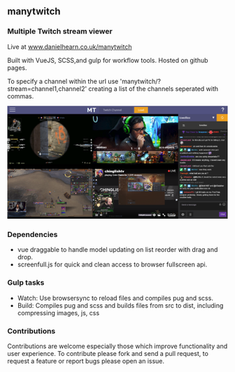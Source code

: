 ## manytwitch
### Multiple Twitch stream viewer

Live at www.danielhearn.co.uk/manytwitch

Built with VueJS, SCSS,and gulp for workflow tools.
Hosted on github pages.

To specify a channel within the url use 'manytwitch/?stream=channel1,channel2' creating a list of the channels seperated with commas.

![GitHub Logo](readme-assets/manytwitch1.png)

### Dependencies
- vue draggable to handle model updating on list reorder with drag and drop.
- screenfull.js for quick and clean access to browser fullscreen api.

### Gulp tasks
- Watch: Use browsersync to reload files and compiles pug and scss.
- Build: Compiles pug and scss and builds files from src to dist, including compressing images, js, css

### Contributions

Contributions are welcome especially those which improve functionality and user experience.
To contribute please fork and send a pull request, to request a feature or report bugs please open an issue.
